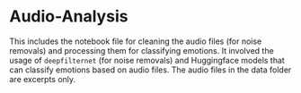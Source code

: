 # Audio-Analysis

This includes the notebook file for cleaning the audio files (for noise removals) and processing them for classifying emotions. It involved the usage of `deepfilternet` (for noise removals) and Huggingface models that can classify emotions based on audio files.
The audio files in the data folder are excerpts only.